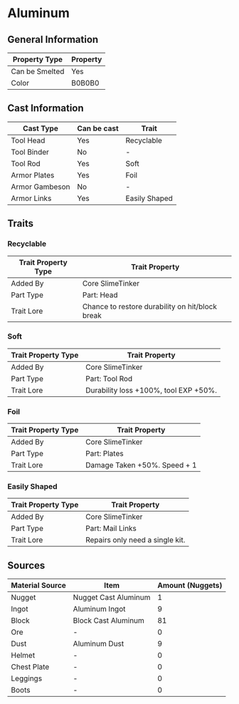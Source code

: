 # Aluminum

## General Information

| Property Type  | Property |
| -------------- | -------- |
| Can be Smelted | Yes      |
| Color          | B0B0B0   |

## Cast Information

| Cast Type      | Can be cast | Trait         |
| -------------- | ----------- | ------------- |
| Tool Head      | Yes         | Recyclable    |
| Tool Binder    | No          | -             |
| Tool Rod       | Yes         | Soft          |
| Armor Plates   | Yes         | Foil          |
| Armor Gambeson | No          | -             |
| Armor Links    | Yes         | Easily Shaped |

## Traits

### Recyclable

| Trait Property Type | Trait Property                                  |
| ------------------- | ----------------------------------------------- |
| Added By            | Core SlimeTinker                                |
| Part Type           | Part: Head                                      |
| Trait Lore          | Chance to restore durability on hit/block break |

### Soft

| Trait Property Type | Trait Property                        |
| ------------------- | ------------------------------------- |
| Added By            | Core SlimeTinker                      |
| Part Type           | Part: Tool Rod                        |
| Trait Lore          | Durability loss +100%, tool EXP +50%. |

### Foil

| Trait Property Type | Trait Property               |
| ------------------- | ---------------------------- |
| Added By            | Core SlimeTinker             |
| Part Type           | Part: Plates                 |
| Trait Lore          | Damage Taken +50%. Speed + 1 |

### Easily Shaped

| Trait Property Type | Trait Property                  |
| ------------------- | ------------------------------- |
| Added By            | Core SlimeTinker                |
| Part Type           | Part: Mail Links                |
| Trait Lore          | Repairs only need a single kit. |

## Sources

| Material Source | Item                 | Amount (Nuggets) |
| --------------- | -------------------- | ---------------- |
| Nugget          | Nugget Cast Aluminum | 1                |
| Ingot           | Aluminum Ingot       | 9                |
| Block           | Block Cast Aluminum  | 81               |
| Ore             | -                    | 0                |
| Dust            | Aluminum Dust        | 9                |
| Helmet          | -                    | 0                |
| Chest Plate     | -                    | 0                |
| Leggings        | -                    | 0                |
| Boots           | -                    | 0                |
